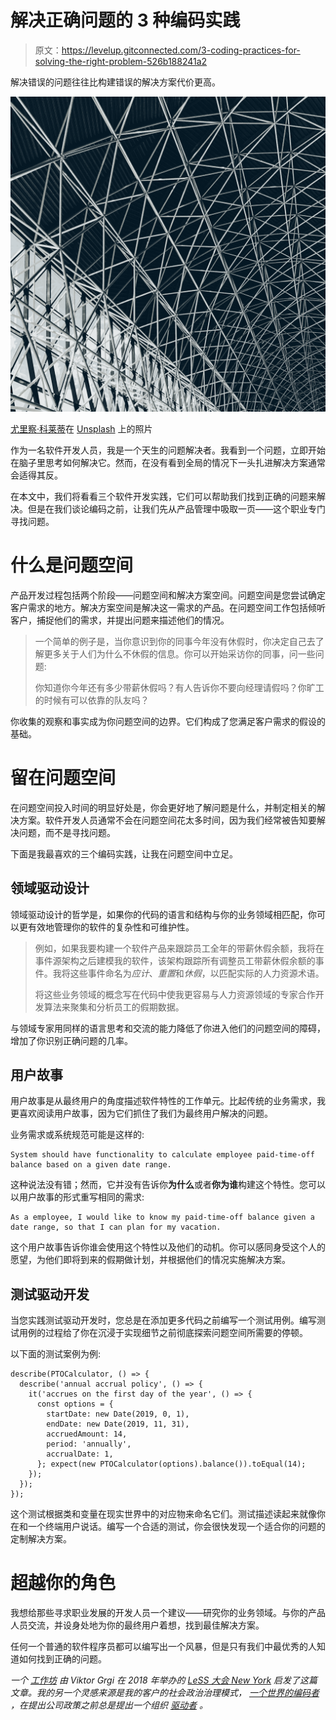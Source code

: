# 解决正确问题的 3 种编码实践

> 原文：<https://levelup.gitconnected.com/3-coding-practices-for-solving-the-right-problem-526b188241a2>

解决错误的问题往往比构建错误的解决方案代价更高。

![](img/25044ce0e8aeef7e038ec567a91bb052.png)

[尤里察·科莱蒂](https://unsplash.com/@juricakoletic?utm_source=medium&utm_medium=referral)在 [Unsplash](https://unsplash.com?utm_source=medium&utm_medium=referral) 上的照片

作为一名软件开发人员，我是一个天生的问题解决者。我看到一个问题，立即开始在脑子里思考如何解决它。然而，在没有看到全局的情况下一头扎进解决方案通常会适得其反。

在本文中，我们将看看三个软件开发实践，它们可以帮助我们找到正确的问题来解决。但是在我们谈论编码之前，让我们先从产品管理中吸取一页——这个职业专门寻找问题。

# 什么是问题空间

产品开发过程包括两个阶段——问题空间和解决方案空间。问题空间是您尝试确定客户需求的地方。解决方案空间是解决这一需求的产品。在问题空间工作包括倾听客户，捕捉他们的需求，并提出问题来描述他们的情况。

> 一个简单的例子是，当你意识到你的同事今年没有休假时，你决定自己去了解更多关于人们为什么不休假的信息。你可以开始采访你的同事，问一些问题:
> 
> 你知道你今年还有多少带薪休假吗？有人告诉你不要向经理请假吗？你旷工的时候有可以依靠的队友吗？

你收集的观察和事实成为你问题空间的边界。它们构成了您满足客户需求的假设的基础。

# 留在问题空间

在问题空间投入时间的明显好处是，你会更好地了解问题是什么，并制定相关的解决方案。软件开发人员通常不会在问题空间花太多时间，因为我们经常被告知要解决问题，而不是寻找问题。

下面是我最喜欢的三个编码实践，让我在问题空间中立足。

## 领域驱动设计

领域驱动设计的哲学是，如果你的代码的语言和结构与你的业务领域相匹配，你可以更有效地管理你的软件的复杂性和可维护性。

> 例如，如果我要构建一个软件产品来跟踪员工全年的带薪休假余额，我将在事件源架构之后建模我的软件，该架构跟踪所有调整员工带薪休假余额的事件。我将这些事件命名为*应计*、*重置*和*休假*，以匹配实际的人力资源术语。
> 
> 将这些业务领域的概念写在代码中使我更容易与人力资源领域的专家合作开发算法来聚集和分析员工的假期数据。

与领域专家用同样的语言思考和交流的能力降低了你进入他们的问题空间的障碍，增加了你识别正确问题的几率。

## 用户故事

用户故事是从最终用户的角度描述软件特性的工作单元。比起传统的业务需求，我更喜欢阅读用户故事，因为它们抓住了我们为最终用户解决的问题。

业务需求或系统规范可能是这样的:

```
System should have functionality to calculate employee paid-time-off balance based on a given date range.
```

这种说法没有错；然而，它并没有告诉你**为什么**或者**你为谁**构建这个特性。您可以以用户故事的形式重写相同的需求:

```
As a employee, I would like to know my paid-time-off balance given a date range, so that I can plan for my vacation.
```

这个用户故事告诉你谁会使用这个特性以及他们的动机。你可以感同身受这个人的愿望，为他们即将到来的假期做计划，并根据他们的情况实施解决方案。

## 测试驱动开发

当您实践测试驱动开发时，您总是在添加更多代码之前编写一个测试用例。编写测试用例的过程给了你在沉浸于实现细节之前彻底探索问题空间所需要的停顿。

以下面的测试案例为例:

```
describe(PTOCalculator, () => {
  describe('annual accrual policy', () => {
    it('accrues on the first day of the year', () => {
      const options = {
        startDate: new Date(2019, 0, 1),
        endDate: new Date(2019, 11, 31),
        accruedAmount: 14,
        period: 'annually',
        accrualDate: 1,
      }; expect(new PTOCalculator(options).balance()).toEqual(14);
    });
  });
});
```

这个测试根据类和变量在现实世界中的对应物来命名它们。测试描述读起来就像你在和一个终端用户说话。编写一个合适的测试，你会很快发现一个适合你的问题的定制解决方案。

# 超越你的角色

我想给那些寻求职业发展的开发人员一个建议——研究你的业务领域。与你的产品人员交流，并设身处地为你的最终用户着想，找到最佳解决方案。

任何一个普通的软件程序员都可以编写出一个风暴，但是只有我们中最优秀的人知道如何找到正确的问题。

*一个* [*工作坊*](https://less.works/conferenza/sessions/2018-less-conference-new-york-problem-vs-solution-space-89) *由 Viktor Grgi 在 2018 年举办的* [*LeSS 大会 New York*](https://less.works/less-conferences/2018-new-york/index) *启发了这篇文章。我的另一个灵感来源是我的客户的社会政治治理模式，* [*一个世界的编码者*](https://www.oneworldcoders.com/) *，在提出公司政策之前总是提出一个组织* [*驱动者*](https://patterns.sociocracy30.org/describe-organizational-drivers.html) *。*